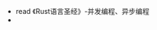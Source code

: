 
<!-- - work on rustling exercise, completed 101, 104~110, total 110 -->
- read 《Rust语言圣经》-并发编程、异步编程
- 
